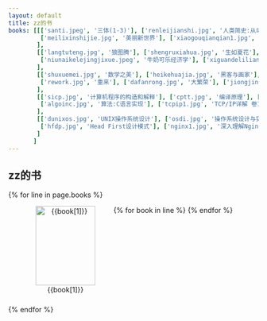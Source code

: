 ```yaml
---
layout: default
title: zz的书
books: [[['santi.jpeg', '三体(1-3)'], ['renleijianshi.jpg', '人类简史:从动物到上帝'], ['xinlixue.jpg', '这才是心理学'],
         ['meilixinshijie.jpg', '美丽新世界'], ['xiaogouqianqian1.jpg', '小狗钱钱'], ['xiaogouqianqian2.jpg', '小狗钱钱2']
        ],
        [['langtuteng.jpg', '狼图腾'], ['shengruxiahua.jpg', '生如夏花'], ['wangguoweihlm.jpg', '王国维点评红楼梦'],
         ['niunaikelejingjixue.jpeg', '牛奶可乐经济学'], ['xiguandeliliang.jpg', '习惯的力量'], ['zikongli.jpg', '自控力']
        ],
        [['shuxuemei.jpg', '数学之美'], ['heikehuajia.jpg', '黑客与画家'], ['pearls.jpg', '编程珠玑'],
         ['rework.jpg', '重来'], ['dafanrong.jpg', '大繁荣'], ['jiongjing.jpg', '创新者的窘境']
        ],
        [['sicp.jpg', '计算机程序的构造和解释'], ['cptt.jpg', '编译原理'], ['cspp.jpg', '深入理解计算机系统'],
         ['algoinc.jpg', '算法:C语言实现'], ['tcpip1.jpg', 'TCP/IP详解 卷1:协议'], ['tcpip2.jpg', 'TCP/IP详解 卷1:实现']
        ],
        [['dunixos.jpg', 'UNIX操作系统设计'], ['osdi.jpg', '操作系统设计与实现'], ['dp.jpg', '设计模式'],
         ['hfdp.jpg', 'Head First设计模式'], ['nginx1.jpg', '深入理解Nginx'], ['nginx2.jpg', 'Nginx 高性能Web服务器详解']
        ]
       ]
---
```


zz的书
--------
{% for line in page.books %}
<div class='line' style="padding-left: 28px; height: 200px">
  {% for book in line %}
  <div class='content' style="float: left; padding-left: 6.9px; padding-right: 16.9px; min-width: 160px">
        <div class='img' style="text-align: center">
            <img src="{{site.baseurl}}/assets/images/{{book[0]}}" alt="{{book[1]}}" width="120" height="160" />
        </div>
        <div class='name' style="text-align: center">{{book[1]}}</div>
  </div>
  {% endfor %}
</div>
{% endfor %}
